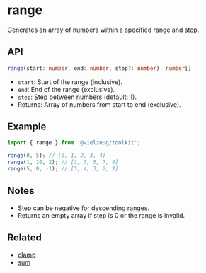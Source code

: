 # range

Generates an array of numbers within a specified range and step.

## API

```ts
range(start: number, end: number, step?: number): number[]
```

- `start`: Start of the range (inclusive).
- `end`: End of the range (exclusive).
- `step`: Step between numbers (default: 1).
- Returns: Array of numbers from start to end (exclusive).

## Example

```ts
import { range } from '@vielzeug/toolkit';

range(0, 5); // [0, 1, 2, 3, 4]
range(1, 10, 2); // [1, 3, 5, 7, 9]
range(5, 0, -1); // [5, 4, 3, 2, 1]
```

## Notes

- Step can be negative for descending ranges.
- Returns an empty array if step is 0 or the range is invalid.

## Related

- [clamp](./clamp.md)
- [sum](./sum.md)
